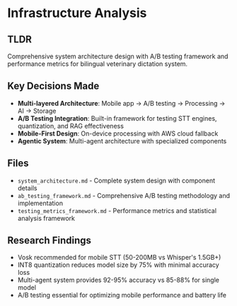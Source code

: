 # Infrastructure Analysis

## TLDR
Comprehensive system architecture design with A/B testing framework and performance metrics for bilingual veterinary dictation system.

## Key Decisions Made
- **Multi-layered Architecture**: Mobile app → A/B testing → Processing → AI → Storage
- **A/B Testing Integration**: Built-in framework for testing STT engines, quantization, and RAG effectiveness
- **Mobile-First Design**: On-device processing with AWS cloud fallback
- **Agentic System**: Multi-agent architecture with specialized components

## Files
- `system_architecture.md` - Complete system design with component details
- `ab_testing_framework.md` - Comprehensive A/B testing methodology and implementation
- `testing_metrics_framework.md` - Performance metrics and statistical analysis framework

## Research Findings
- Vosk recommended for mobile STT (50-200MB vs Whisper's 1.5GB+)
- INT8 quantization reduces model size by 75% with minimal accuracy loss
- Multi-agent system provides 92-95% accuracy vs 85-88% for single model
- A/B testing essential for optimizing mobile performance and battery life
